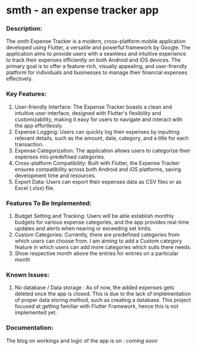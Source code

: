 # smth - an expense tracker app

### Description:
The *smth* Expense Tracker is a modern, cross-platform mobile application developed using Flutter, a versatile and powerful framework by Google. The application aims to provide users with a seamless and intuitive experience to track their expenses efficiently on both Android and iOS devices. The primary goal is to offer a feature-rich, visually appealing, and user-friendly platform for individuals and businesses to manage their financial expenses effectively.

### Key Features:

1. User-friendly Interface: The Expense Tracker boasts a clean and intuitive user interface, designed with Flutter's flexibility and customizability, making it easy for users to navigate and interact with the app effortlessly.
2. Expense Logging: Users can quickly log their expenses by inputting relevant details, such as the amount, date, category, and a title for each transaction.
3. Expense Categorization: The application allows users to categorize their expenses into predefined categories.
4. Cross-platform Compatibility: Built with Flutter, the Expense Tracker ensures compatibility across both Android and iOS platforms, saving development time and resources.
5. Export Data: Users can export their expenses data as CSV files or as Excel (.xlsx) file.

### Features To Be Implemented:

1. Budget Setting and Tracking: Users will be able  establish monthly budgets for various expense categories, and the app provides real-time updates and alerts when nearing or exceeding set limits.
2. Custom Categories: Currently, there are predefined categories from which users can choose from. I am aiming to add a Custom category feature in which users can add more categories which suits there needs.
3. Show respective month above the entries for entries on a particular month

### Known Issues:
1. No database / Data storage : As of now, the added expenses gets deleted once the app is closed. This is due to the lack of implementation of proper data storing method, such as creating a database. This project focused at getting familiar with Flutter Framework, hence this is not implemented yet.

### Documentation:
The blog on workings and logic of the app is on : _coming soon_
